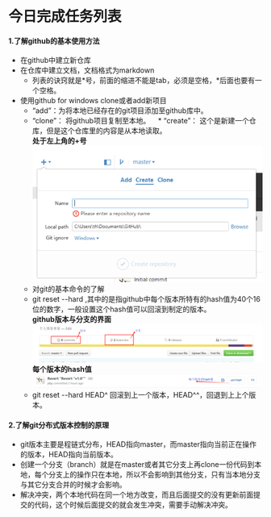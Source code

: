 # 今日完成任务列表

#### **1.了解github的基本使用方法**
  * 在github中建立新仓库
  * 在仓库中建立文档，文档格式为markdown
    * 列表的诀窍就是\*号，前面的缩进不能是tab，必须是空格，\*后面也要有一个空格。
  * 使用github for windows clone或者add新项目
    * “add”：为将本地已经存在的git项目添加至github库中。
    * “clone”： 将github项目复制至本地。
    * “create”： 这个是新建一个仓库，但是这个仓库里的内容是从本地读取。<br/> 
**处于左上角的+号**
![add,clone,create的设置地点](https://github.com/ytsy/dailyRecords/blob/master/images/DAY1-2016-10-12/1.png "add,clone,create的设置地点")
    * 对git的基本命令的了解
     * git reset --hard <hash>,其中的<hash>是指github中每个版本所特有的hash值为40个16位的数字，一般设置这个hash值可以回滚到制定的版本。
<br>**github版本与分支的界面**
![github中的常见模块](https://github.com/ytsy/dailyRecords/blob/master/images/DAY1-2016-10-12/2.png "github中的常见模块")
<br>**每个版本的hash值**
![每个版本的hash值](https://github.com/ytsy/dailyRecords/blob/master/images/DAY1-2016-10-12/3.png "每个版本的hash值")
     * git reset --hard HEAD^ 回滚到上一个版本，HEAD^^，回退到上上个版本。

#### **2.了解git分布式版本控制的原理**
   * git版本主要是程链式分布，HEAD指向master，而master指向当前正在操作的版本，HEAD指向当前版本。
   * 创建一个分支（branch）就是在master或者其它分支上再clone一份代码到本地，每个分支上的操作只在本地，所以不会影响到其他分支，只有当本地分支与其它分支合并的时候才会影响。
   * 解决冲突，两个本地代码在同一个地方改变，而且后面提交的没有更新前面提交的代码，这个时候后面提交的就会发生冲突，需要手动解决冲突。

